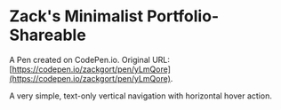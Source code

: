 # Zack's Minimalist Portfolio- Shareable 

A Pen created on CodePen.io. Original URL: [https://codepen.io/zackgort/pen/yLmQore](https://codepen.io/zackgort/pen/yLmQore).

A very simple, text-only vertical navigation with horizontal hover action.